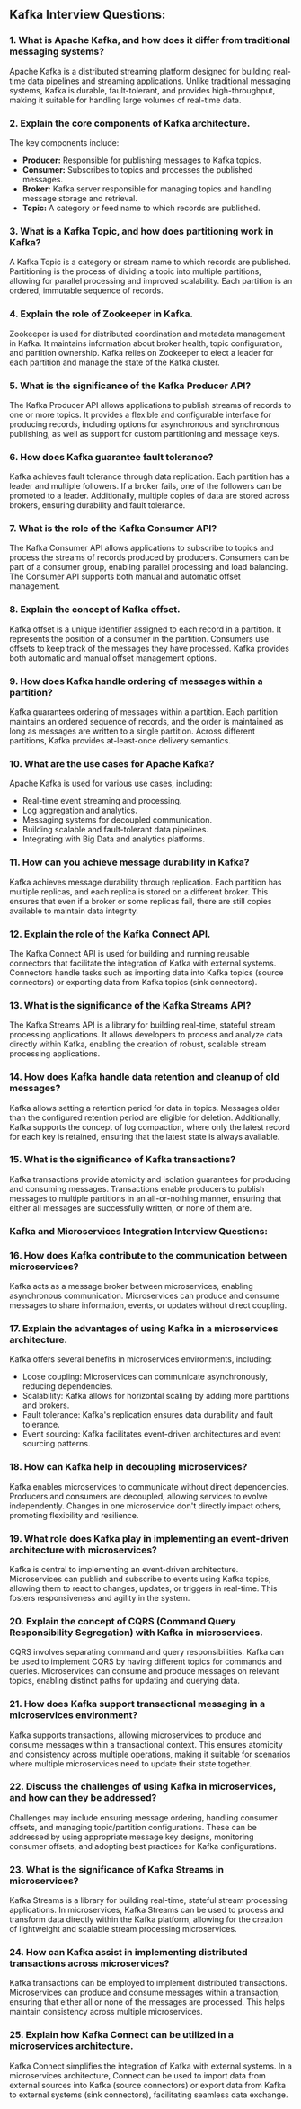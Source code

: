 ## Kafka Interview Questions:

### 1. **What is Apache Kafka, and how does it differ from traditional messaging systems?**
Apache Kafka is a distributed streaming platform designed for building real-time data pipelines and streaming applications. Unlike traditional messaging systems, Kafka is durable, fault-tolerant, and provides high-throughput, making it suitable for handling large volumes of real-time data.

### 2. **Explain the core components of Kafka architecture.**
The key components include:
- **Producer:** Responsible for publishing messages to Kafka topics.
- **Consumer:** Subscribes to topics and processes the published messages.
- **Broker:** Kafka server responsible for managing topics and handling message storage and retrieval.
- **Topic:** A category or feed name to which records are published.

### 3. **What is a Kafka Topic, and how does partitioning work in Kafka?**
A Kafka Topic is a category or stream name to which records are published. Partitioning is the process of dividing a topic into multiple partitions, allowing for parallel processing and improved scalability. Each partition is an ordered, immutable sequence of records.

### 4. **Explain the role of Zookeeper in Kafka.**
Zookeeper is used for distributed coordination and metadata management in Kafka. It maintains information about broker health, topic configuration, and partition ownership. Kafka relies on Zookeeper to elect a leader for each partition and manage the state of the Kafka cluster.

### 5. **What is the significance of the Kafka Producer API?**
The Kafka Producer API allows applications to publish streams of records to one or more topics. It provides a flexible and configurable interface for producing records, including options for asynchronous and synchronous publishing, as well as support for custom partitioning and message keys.

### 6. **How does Kafka guarantee fault tolerance?**
Kafka achieves fault tolerance through data replication. Each partition has a leader and multiple followers. If a broker fails, one of the followers can be promoted to a leader. Additionally, multiple copies of data are stored across brokers, ensuring durability and fault tolerance.

### 7. **What is the role of the Kafka Consumer API?**
The Kafka Consumer API allows applications to subscribe to topics and process the streams of records produced by producers. Consumers can be part of a consumer group, enabling parallel processing and load balancing. The Consumer API supports both manual and automatic offset management.

### 8. **Explain the concept of Kafka offset.**
Kafka offset is a unique identifier assigned to each record in a partition. It represents the position of a consumer in the partition. Consumers use offsets to keep track of the messages they have processed. Kafka provides both automatic and manual offset management options.

### 9. **How does Kafka handle ordering of messages within a partition?**
Kafka guarantees ordering of messages within a partition. Each partition maintains an ordered sequence of records, and the order is maintained as long as messages are written to a single partition. Across different partitions, Kafka provides at-least-once delivery semantics.

### 10. **What are the use cases for Apache Kafka?**
Apache Kafka is used for various use cases, including:
- Real-time event streaming and processing.
- Log aggregation and analytics.
- Messaging systems for decoupled communication.
- Building scalable and fault-tolerant data pipelines.
- Integrating with Big Data and analytics platforms.

### 11. **How can you achieve message durability in Kafka?**
Kafka achieves message durability through replication. Each partition has multiple replicas, and each replica is stored on a different broker. This ensures that even if a broker or some replicas fail, there are still copies available to maintain data integrity.

### 12. **Explain the role of the Kafka Connect API.**
The Kafka Connect API is used for building and running reusable connectors that facilitate the integration of Kafka with external systems. Connectors handle tasks such as importing data into Kafka topics (source connectors) or exporting data from Kafka topics (sink connectors).

### 13. **What is the significance of the Kafka Streams API?**
The Kafka Streams API is a library for building real-time, stateful stream processing applications. It allows developers to process and analyze data directly within Kafka, enabling the creation of robust, scalable stream processing applications.

### 14. **How does Kafka handle data retention and cleanup of old messages?**
Kafka allows setting a retention period for data in topics. Messages older than the configured retention period are eligible for deletion. Additionally, Kafka supports the concept of log compaction, where only the latest record for each key is retained, ensuring that the latest state is always available.

### 15. **What is the significance of Kafka transactions?**
Kafka transactions provide atomicity and isolation guarantees for producing and consuming messages. Transactions enable producers to publish messages to multiple partitions in an all-or-nothing manner, ensuring that either all messages are successfully written, or none of them are.

### Kafka and Microservices Integration Interview Questions:

### 16. **How does Kafka contribute to the communication between microservices?**
Kafka acts as a message broker between microservices, enabling asynchronous communication. Microservices can produce and consume messages to share information, events, or updates without direct coupling.

### 17. **Explain the advantages of using Kafka in a microservices architecture.**
Kafka offers several benefits in microservices environments, including:
- Loose coupling: Microservices can communicate asynchronously, reducing dependencies.
- Scalability: Kafka allows for horizontal scaling by adding more partitions and brokers.
- Fault tolerance: Kafka's replication ensures data durability and fault tolerance.
- Event sourcing: Kafka facilitates event-driven architectures and event sourcing patterns.

### 18. **How can Kafka help in decoupling microservices?**
Kafka enables microservices to communicate without direct dependencies. Producers and consumers are decoupled, allowing services to evolve independently. Changes in one microservice don't directly impact others, promoting flexibility and resilience.

### 19. **What role does Kafka play in implementing an event-driven architecture with microservices?**
Kafka is central to implementing an event-driven architecture. Microservices can publish and subscribe to events using Kafka topics, allowing them to react to changes, updates, or triggers in real-time. This fosters responsiveness and agility in the system.

### 20. **Explain the concept of CQRS (Command Query Responsibility Segregation) with Kafka in microservices.**
CQRS involves separating command and query responsibilities. Kafka can be used to implement CQRS by having different topics for commands and queries. Microservices can consume and produce messages on relevant topics, enabling distinct paths for updating and querying data.

### 21. **How does Kafka support transactional messaging in a microservices environment?**
Kafka supports transactions, allowing microservices to produce and consume messages within a transactional context. This ensures atomicity and consistency across multiple operations, making it suitable for scenarios where multiple microservices need to update their state together.

### 22. **Discuss the challenges of using Kafka in microservices, and how can they be addressed?**
Challenges may include ensuring message ordering, handling consumer offsets, and managing topic/partition configurations. These can be addressed by using appropriate message key designs, monitoring consumer offsets, and adopting best practices for Kafka configurations.

### 23. **What is the significance of Kafka Streams in microservices?**
Kafka Streams is a library for building real-time, stateful stream processing applications. In microservices, Kafka Streams can be used to process and transform data directly within the Kafka platform, allowing for the creation of lightweight and scalable stream processing microservices.

### 24. **How can Kafka assist in implementing distributed transactions across microservices?**
Kafka transactions can be employed to implement distributed transactions. Microservices can produce and consume messages within a transaction, ensuring that either all or none of the messages are processed. This helps maintain consistency across multiple microservices.

### 25. **Explain how Kafka Connect can be utilized in a microservices architecture.**
Kafka Connect simplifies the integration of Kafka with external systems. In a microservices architecture, Connect can be used to import data from external sources into Kafka (source connectors) or export data from Kafka to external systems (sink connectors), facilitating seamless data exchange.